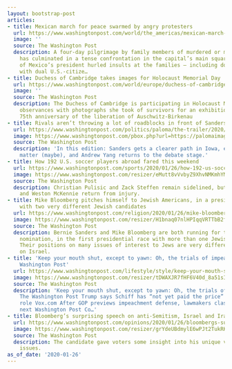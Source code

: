 ```yaml
---
layout: bootstrap-post
articles:
- title: Mexican march for peace swarmed by angry protesters
  url: https://www.washingtonpost.com/world/the_americas/mexican-march-for-peace-swarmed-by-angry-protesters/2020/01/26/952f1b44-4096-11ea-99c7-1dfd4241a2fe_story.html
  image: ''
  source: The Washington Post
  description: A four-day pilgrimage by family members of murdered or missing Mexicans
    has culminated in a tense confrontation in the capital’s main square as supporters
    of Mexico’s president hurled insults at the families — including dozens of Mormons
    with dual U.S.-citize…
- title: Duchess of Cambridge takes images for Holocaust Memorial Day
  url: https://www.washingtonpost.com/world/europe/duchess-of-cambridge-takes-images-for-holocaust-memorial-day/2020/01/26/63f48b58-408d-11ea-99c7-1dfd4241a2fe_story.html
  image: ''
  source: The Washington Post
  description: The Duchess of Cambridge is participating in Holocaust Memorial Day
    observances with photographs she took of survivors for an exhibition marking the
    75th anniversary of the liberation of Auschwitz-Birkenau
- title: Rivals aren’t throwing a lot of roadblocks in front of Sanders
  url: https://www.washingtonpost.com/politics/paloma/the-trailer/2020/01/26/the-trailer-rivals-aren-t-throwing-a-lot-of-roadblocks-in-front-of-sanders/5e2bb41588e0fa6ea99d466c/
  image: https://www.washingtonpost.com/pbox.php?url=https://palomaimages.washingtonpost.com/pr2/246f840865d721edc7840f891e0811fe-IZZS5PCAPII6VGOHDX6UEQNC7Y-680-454-70-8.jpg&w=1484&op=resize&opt=1&filter=antialias&t=20170517
  source: The Washington Post
  description: 'In this edition: Sanders gets a clearer path in Iowa, endorsements
    matter (maybe), and Andrew Yang returns to the debate stage.'
- title: How 192 U.S. soccer players abroad fared this weekend
  url: https://www.washingtonpost.com/sports/2020/01/26/how-192-us-soccer-players-abroad-fared-this-weekend/
  image: https://www.washingtonpost.com/resizer/eMutt8vVvbyZ9XhvNMKmhYMRxyQ=/1440x0/smart/arc-anglerfish-washpost-prod-washpost.s3.amazonaws.com/public/NRVWY6SAHUI6VGOHDX6UEQNC7Y.jpg
  source: The Washington Post
  description: Christian Pulisic and Zack Steffen remain sidelined, but DeAndre Yedlin
    and Weston McKennie return from injury.
- title: Mike Bloomberg pitches himself to Jewish Americans, in a presidential race
    with two very different Jewish candidates
  url: https://www.washingtonpost.com/religion/2020/01/26/mike-bloomberg-pitches-himself-jewish-americans-presidential-race-with-two-very-different-jewish-candidates/
  image: https://www.washingtonpost.com/resizer/H1bnaq07nlHPIqqVRTTbB2fdBr4=/1440x0/smart/arc-anglerfish-washpost-prod-washpost.s3.amazonaws.com/public/FTDQQHCAREI6VGOHDX6UEQNC7Y.jpg
  source: The Washington Post
  description: Bernie Sanders and Mike Bloomberg are both running for the Democratic
    nomination, in the first presidential race with more than one Jewish candidate.
    Their positions on many issues of interest to Jews are very different -- especially
    on Israel.
- title: 'Keep your mouth shut, except to yawn: Oh, the trials of impeachment - The
    Washington Post'
  url: https://www.washingtonpost.com/lifestyle/style/keep-your-mouth-shut-except-to-yawn-oh-the-trials-of-impeachment/2020/01/26/e33b3a70-3e2a-11ea-8872-5df698785a4e_story.html
  image: https://www.washingtonpost.com/resizer/tDWAXJR7fHF6V40d_8a51sIkeEw=/1440x0/smart/arc-anglerfish-washpost-prod-washpost.s3.amazonaws.com/public/YJ6TGUB7YUI6VL7CBEHLG63AWE.jpg
  source: The Washington Post
  description: 'Keep your mouth shut, except to yawn: Oh, the trials of impeachment
    The Washington Post Trump says Schiff has “not yet paid the price” for his impeachment
    role Vox.com After GOP previews impeachment defense, lawmakers clash over what''s
    next Washington Post Co…'
- title: Bloomberg’s surprising speech on anti-Semitism, Israel and Iran
  url: https://www.washingtonpost.com/opinions/2020/01/26/bloombergs-surprising-speech/
  image: https://www.washingtonpost.com/resizer/grYdeUBdmylE6wPJt2TukRKY5eA=/1440x0/smart/arc-anglerfish-washpost-prod-washpost.s3.amazonaws.com/public/23T3G4T23RFOVOQTMDXKR5DNY4
  source: The Washington Post
  description: The candidate gave voters some insight into his unique voice on critical
    issues.
as_of_date: '2020-01-26'
---
```


